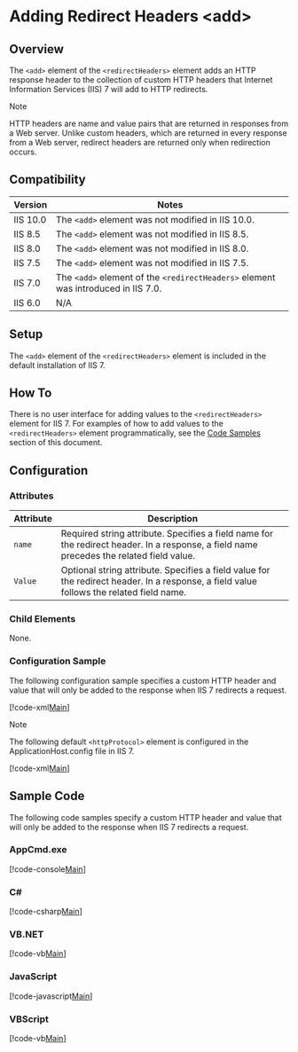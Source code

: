 Adding Redirect Headers &lt;add&gt;
====================
<a id="001"></a>
## Overview

The `<add>` element of the `<redirectHeaders>` element adds an HTTP response header to the collection of custom HTTP headers that Internet Information Services (IIS) 7 will add to HTTP redirects.

> [!NOTE]
> HTTP headers are name and value pairs that are returned in responses from a Web server. Unlike custom headers, which are returned in every response from a Web server, redirect headers are returned only when redirection occurs.

<a id="002"></a>
## Compatibility

| Version | Notes |
| --- | --- |
| IIS 10.0 | The `<add>` element was not modified in IIS 10.0. |
| IIS 8.5 | The `<add>` element was not modified in IIS 8.5. |
| IIS 8.0 | The `<add>` element was not modified in IIS 8.0. |
| IIS 7.5 | The `<add>` element was not modified in IIS 7.5. |
| IIS 7.0 | The `<add>` element of the `<redirectHeaders>` element was introduced in IIS 7.0. |
| IIS 6.0 | N/A |

<a id="003"></a>
## Setup

The `<add>` element of the `<redirectHeaders>` element is included in the default installation of IIS 7.

<a id="004"></a>
## How To

There is no user interface for adding values to the `<redirectHeaders>` element for IIS 7. For examples of how to add values to the `<redirectHeaders>` element programmatically, see the [Code Samples](#006) section of this document.

<a id="005"></a>
## Configuration

### Attributes

| Attribute | Description |
| --- | --- |
| `name` | Required string attribute. Specifies a field name for the redirect header. In a response, a field name precedes the related field value. |
| `Value` | Optional string attribute. Specifies a field value for the redirect header. In a response, a field value follows the related field name. |

### Child Elements

None.

### Configuration Sample

The following configuration sample specifies a custom HTTP header and value that will only be added to the response when IIS 7 redirects a request.

[!code-xml[Main](add/samples/sample1.xml)]

> [!NOTE]
> The following default `<httpProtocol>` element is configured in the ApplicationHost.config file in IIS 7.

[!code-xml[Main](add/samples/sample2.xml)]

<a id="006"></a>
## Sample Code

The following code samples specify a custom HTTP header and value that will only be added to the response when IIS 7 redirects a request.

### AppCmd.exe

[!code-console[Main](add/samples/sample3.cmd)]

### C#

[!code-csharp[Main](add/samples/sample4.cs)]

### VB.NET

[!code-vb[Main](add/samples/sample5.vb)]

### JavaScript

[!code-javascript[Main](add/samples/sample6.js)]

### VBScript

[!code-vb[Main](add/samples/sample7.vb)]